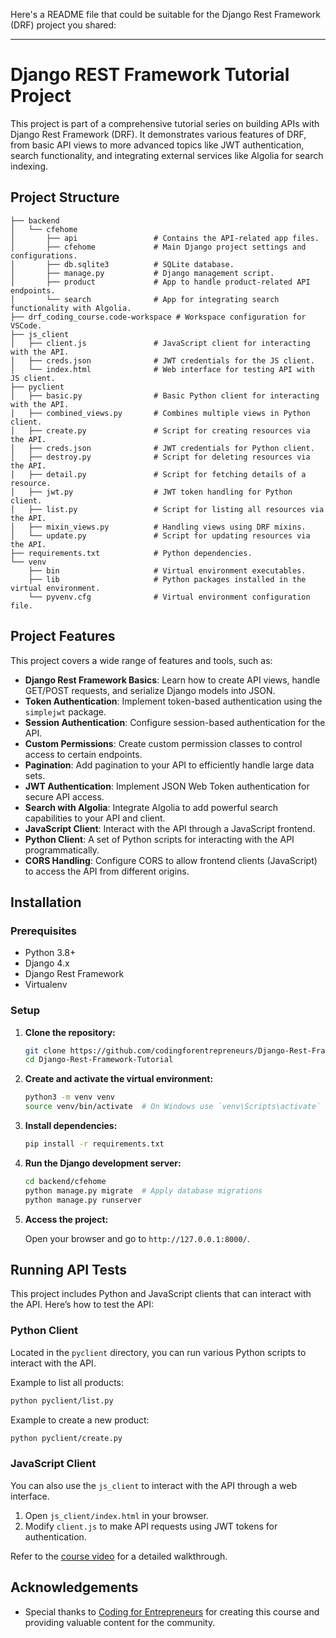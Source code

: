 Here's a README file that could be suitable for the Django Rest Framework (DRF) project you shared:

---

# Django REST Framework Tutorial Project

This project is part of a comprehensive tutorial series on building APIs with Django Rest Framework (DRF). It demonstrates various features of DRF, from basic API views to more advanced topics like JWT authentication, search functionality, and integrating external services like Algolia for search indexing.

## Project Structure

```
├── backend
│   └── cfehome
│       ├── api                 # Contains the API-related app files.
│       ├── cfehome             # Main Django project settings and configurations.
│       ├── db.sqlite3          # SQLite database.
│       ├── manage.py           # Django management script.
│       ├── product             # App to handle product-related API endpoints.
│       └── search              # App for integrating search functionality with Algolia.
├── drf_coding_course.code-workspace # Workspace configuration for VSCode.
├── js_client
│   ├── client.js               # JavaScript client for interacting with the API.
│   ├── creds.json              # JWT credentials for the JS client.
│   └── index.html              # Web interface for testing API with JS client.
├── pyclient
│   ├── basic.py                # Basic Python client for interacting with the API.
│   ├── combined_views.py       # Combines multiple views in Python client.
│   ├── create.py               # Script for creating resources via the API.
│   ├── creds.json              # JWT credentials for Python client.
│   ├── destroy.py              # Script for deleting resources via the API.
│   ├── detail.py               # Script for fetching details of a resource.
│   ├── jwt.py                  # JWT token handling for Python client.
│   ├── list.py                 # Script for listing all resources via the API.
│   ├── mixin_views.py          # Handling views using DRF mixins.
│   └── update.py               # Script for updating resources via the API.
├── requirements.txt            # Python dependencies.
└── venv
    ├── bin                     # Virtual environment executables.
    ├── lib                     # Python packages installed in the virtual environment.
    └── pyvenv.cfg              # Virtual environment configuration file.
```

## Project Features

This project covers a wide range of features and tools, such as:

- **Django Rest Framework Basics**: Learn how to create API views, handle GET/POST requests, and serialize Django models into JSON.
- **Token Authentication**: Implement token-based authentication using the `simplejwt` package.
- **Session Authentication**: Configure session-based authentication for the API.
- **Custom Permissions**: Create custom permission classes to control access to certain endpoints.
- **Pagination**: Add pagination to your API to efficiently handle large data sets.
- **JWT Authentication**: Implement JSON Web Token authentication for secure API access.
- **Search with Algolia**: Integrate Algolia to add powerful search capabilities to your API and client.
- **JavaScript Client**: Interact with the API through a JavaScript frontend.
- **Python Client**: A set of Python scripts for interacting with the API programmatically.
- **CORS Handling**: Configure CORS to allow frontend clients (JavaScript) to access the API from different origins.

## Installation

### Prerequisites

- Python 3.8+
- Django 4.x
- Django Rest Framework
- Virtualenv

### Setup

1. **Clone the repository:**

   ```bash
   git clone https://github.com/codingforentrepreneurs/Django-Rest-Framework-Tutorial.git
   cd Django-Rest-Framework-Tutorial
   ```

2. **Create and activate the virtual environment:**

   ```bash
   python3 -m venv venv
   source venv/bin/activate  # On Windows use `venv\Scripts\activate`
   ```

3. **Install dependencies:**

   ```bash
   pip install -r requirements.txt
   ```

4. **Run the Django development server:**

   ```bash
   cd backend/cfehome
   python manage.py migrate  # Apply database migrations
   python manage.py runserver
   ```

5. **Access the project:**

   Open your browser and go to `http://127.0.0.1:8000/`.

## Running API Tests

This project includes Python and JavaScript clients that can interact with the API. Here’s how to test the API:

### Python Client

Located in the `pyclient` directory, you can run various Python scripts to interact with the API.

Example to list all products:

```bash
python pyclient/list.py
```

Example to create a new product:

```bash
python pyclient/create.py
```

### JavaScript Client

You can also use the `js_client` to interact with the API through a web interface.

1. Open `js_client/index.html` in your browser.
2. Modify `client.js` to make API requests using JWT tokens for authentication.

Refer to the [course video](https://www.youtube.com/watch?v=KQ-u4RcFLBY) for a detailed walkthrough.


## Acknowledgements

- Special thanks to [Coding for Entrepreneurs](https://github.com/codingforentrepreneurs) for creating this course and providing valuable content for the community.
